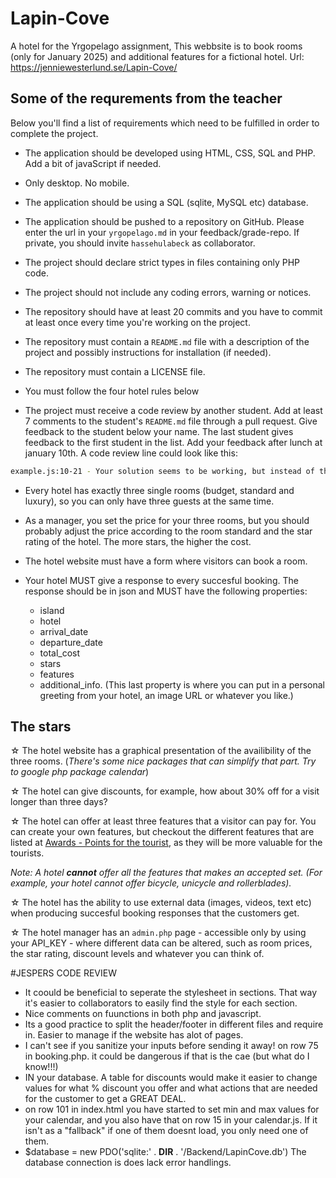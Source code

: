# Lapin-Cove
A hotel for the Yrgopelago assignment, This webbsite is to book rooms (only for January 2025) and additional features for a fictional hotel. Url: https://jenniewesterlund.se/Lapin-Cove/

## Some of the requrements from the teacher

Below you'll find a list of requirements which need to be fulfilled in order to complete the project.

- The application should be developed using HTML, CSS, SQL and PHP. Add a bit of javaScript if needed.

- Only desktop. No mobile.

- The application should be using a SQL (sqlite, MySQL etc) database.

- The application should be pushed to a repository on GitHub. Please enter the url in your `yrgopelago.md` in your feedback/grade-repo. If private, you should invite `hassehulabeck` as collaborator. 

- The project should declare strict types in files containing only PHP code.

- The project should not include any coding errors, warning or notices.

- The repository should have at least 20 commits and you have to commit at least once every time you're working on the project.

- The repository must contain a `README.md` file with a description of the project and possibly instructions for installation (if needed).

- The repository must contain a LICENSE file.

- You must follow the four hotel rules below

- The project must receive a code review by another student. Add at least 7 comments to the student's `README.md` file through a pull request. Give feedback to the student below your name. The last student gives feedback to the first student in the list. Add your feedback after lunch at january 10th. A code review line could look like this:

```bash
example.js:10-21 - Your solution seems to be working, but instead of these rows, use the built-in function trim() instead.
```

- Every hotel has exactly three single rooms (budget, standard and luxury), so you can only have three guests at the same time.

- As a manager, you set the price for your three rooms, but you should probably adjust the price according to the room standard and the star rating of the hotel. The more stars, the higher the cost.

- The hotel website must have a form where visitors can book a room.

- Your hotel MUST give a response to every succesful booking. The response should be in json and MUST have the following properties:

  - island
  - hotel
  - arrival_date
  - departure_date
  - total_cost
  - stars
  - features
  - additional_info. (This last property is where you can put in a personal greeting from your hotel, an image URL or whatever you like.)



## The stars

&star; The hotel website has a graphical presentation of the availibility of the three rooms. (_There's some nice packages that can simplify that part. Try to google php package calendar_)

&star; The hotel can give discounts, for example, how about 30% off for a visit longer than three days?

&star; The hotel can offer at least three features that a visitor can pay for. You can create your own features, but checkout the different features that are listed at [Awards - Points for the tourist](#awards--points-for-the-tourists), as they will be more valuable for the tourists. 

*Note: A hotel **cannot** offer all the features that makes an accepted set. (For example, your hotel cannot offer bicycle, unicycle and rollerblades).*

&star; The hotel has the ability to use external data (images, videos, text etc) when producing succesful booking responses that the customers get.

&star; The hotel manager has an `admin.php` page - accessible only by using your API_KEY - where different data can be altered, such as room prices, the star rating, discount levels and whatever you can think of.




#JESPERS CODE REVIEW

* It coould be beneficial to seperate the stylesheet in sections. That way it's easier to collaborators to easily find the style for each section.
* Nice comments on fuunctions in both php and javascript.
* Its a good practice to split the header/footer in different files and require in. Easier to manage if the website has alot of pages.
* I can't see if you sanitize your inputs before sending it away! on row 75 in booking.php. it could be dangerous if that is the cae (but what do I know!!!)
* IN your database. A table for discounts would make it easier to change values for what % discount you offer and what actions that are needed for the customer to get a GREAT DEAL.
* on row 101 in index.html you have started to set min and max values for your calendar, and you also have that on row 15 in your calendar.js. If it isn't as a "fallback" if one of them doesnt load, you only need one of them.
* $database = new PDO('sqlite:' . __DIR__ . '/Backend/LapinCove.db') The database connection is does lack error handlings. 
